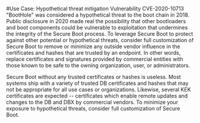 #Use Case: Hypothetical threat mitigation
Vulnerability CVE-2020-10713 "BootHole" was considered a hypothetical threat to the boot chain in 2018. Public disclosure in 2020 made real the possibility that other bootloaders and boot components could be vulnerable to exploitation that undermines the integrity of the Secure Boot process. To leverage Secure Boot to protect against other potential or hypothetical threats, consider full customization of Secure Boot to remove or minimize any outside vendor influence in the certificates and hashes that are trusted by an endpoint. In other words, replace certificates and signatures provided by commercial entities with those known to be safe to the owning organization, user, or administrators.

Secure Boot without any trusted certificates or hashes is useless. Most systems ship with a variety of trusted DB certificates and hashes that may not be appropriate for all use cases or organizations. Likewise, several KEK certificates are expected -- certificates which enable remote updates and changes to the DB and DBX by commercial vendors. To minimize your exposure to hypothetical threats, consider full customization of Secure Boot.
